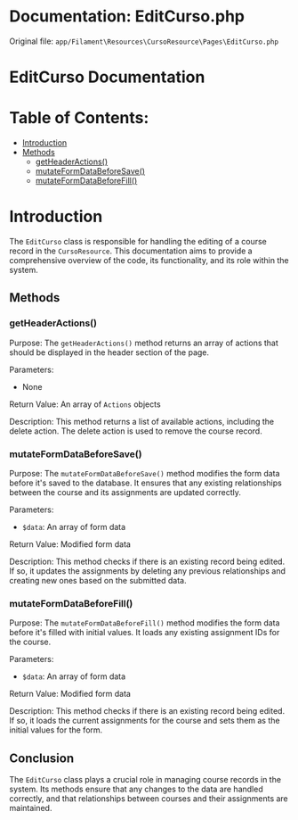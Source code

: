 # Documentation: EditCurso.php

Original file: `app/Filament\Resources\CursoResource\Pages\EditCurso.php`

# EditCurso Documentation

Table of Contents:
=====================

* [Introduction](#introduction)
* [Methods](#methods)
	+ [getHeaderActions()](#getheaderactions)
	+ [mutateFormDataBeforeSave()](#mutateformdatabeforesave)
	+ [mutateFormDataBeforeFill()](#mutateformdatabeforefill)

Introduction
============

The `EditCurso` class is responsible for handling the editing of a course record in the `CursoResource`. This documentation aims to provide a comprehensive overview of the code, its functionality, and its role within the system.

Methods
--------

### getHeaderActions()

Purpose: The `getHeaderActions()` method returns an array of actions that should be displayed in the header section of the page.

Parameters:

* None

Return Value: An array of `Actions` objects

Description: This method returns a list of available actions, including the delete action. The delete action is used to remove the course record.

### mutateFormDataBeforeSave()

Purpose: The `mutateFormDataBeforeSave()` method modifies the form data before it's saved to the database. It ensures that any existing relationships between the course and its assignments are updated correctly.

Parameters:

* `$data`: An array of form data

Return Value: Modified form data

Description: This method checks if there is an existing record being edited. If so, it updates the assignments by deleting any previous relationships and creating new ones based on the submitted data.

### mutateFormDataBeforeFill()

Purpose: The `mutateFormDataBeforeFill()` method modifies the form data before it's filled with initial values. It loads any existing assignment IDs for the course.

Parameters:

* `$data`: An array of form data

Return Value: Modified form data

Description: This method checks if there is an existing record being edited. If so, it loads the current assignments for the course and sets them as the initial values for the form.

Conclusion
----------

The `EditCurso` class plays a crucial role in managing course records in the system. Its methods ensure that any changes to the data are handled correctly, and that relationships between courses and their assignments are maintained.